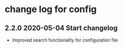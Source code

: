 # change log for config

## 2.2.0 2020-05-04 Start changelog

- Improved search functionality for configuration file
